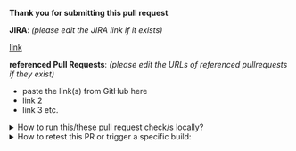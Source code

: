 **Thank you for submitting this pull request**

**JIRA**: _(please edit the JIRA link if it exists)_ 

[link](https://www.example.com)

**referenced Pull Requests**: _(please edit the URLs of referenced pullrequests if they exist)_

* paste the link(s) from GitHub here
* link 2
* link 3 etc.


<details>
<summary>
How to run this/these pull request check/s locally?
</summary>
 
You can go either to the Github Actions job or to the Jenkins job and to copy/paste the details under `Printing local execution command`. You will see something like:
 
```
  [INFO]  You can copy paste the following commands to locally execute build chain tool.
  [INFO]  npm i @kie/build-chain-action@2.3.19 -g
  [INFO]  build-chain-action -df "https://raw.githubusercontent.com/${GROUP}/droolsjbpm-build-bootstrap/${BRANCH:main}/.ci/pull-request-config.yaml" build pr -url https://github.com/kiegroup/appformer/pull/1208
  [WARN]  Remember you need Node installed in the environment.
  [WARN]  The `GITHUB_TOKEN` has to be set in the environment.
```
 
 just copy the `build-chain-action` command execution (and npm installation command if needed) and paste it in your terminal/console.
</details>

<details>
<summary>
How to retest this PR or trigger a specific build:
</summary>

* <b>a pull request</b> please add comment: <b>Jenkins retest</b> (using <i>this</i> e.g. <b>Jenkins retest this</b> optional but no longer required)
 
* <b>a full downstream build</b> please add comment: <b>Jenkins run fdb</b>
  
* <b>a compile downstream build</b> please  add comment: <b>Jenkins run cdb</b>

* <b>a full production downstream build</b> please add comment: <b>Jenkins execute product fdb</b>

* <b>an upstream build</b> please add comment: <b>Jenkins run upstream</b>
</details>
